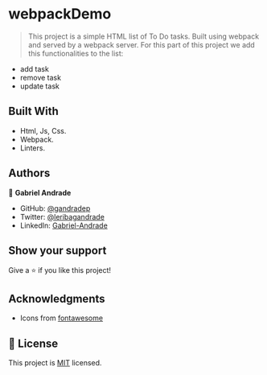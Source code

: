 # webpackDemo

> This project is a simple HTML list of To Do tasks. Built using webpack and served by a webpack server.
> For this part of this project we add this functionalities to the list:
- add task
- remove task
- update task


## Built With

- Html, Js, Css.
- Webpack.
- Linters.

## Authors

👤 **Gabriel Andrade**

- GitHub: [@gandradep](https://github.com/gandradep)
- Twitter: [@leribagandrade](https://twitter.com/leribagandrade)
- LinkedIn: [Gabriel-Andrade](https://www.linkedin.com/in/gabriel-andrade-silla-turca/)


## Show your support

Give a ⭐️ if you like this project!

## Acknowledgments
- Icons from [fontawesome](https://fontawesome.com/)


## 📝 License

This project is [MIT](./LICENSE) licensed.
